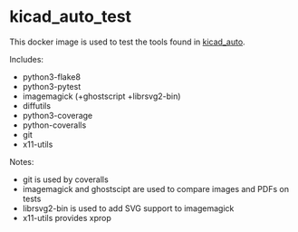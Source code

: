 # kicad_auto_test

This docker image is used to test the tools found in [kicad_auto](http://github.com/INTI-CMNB/kicad_auto).

Includes:

* python3-flake8
* python3-pytest
* imagemagick (+ghostscript +librsvg2-bin)
* diffutils
* python3-coverage
* python-coveralls
* git
* x11-utils

Notes:
* git is used by coveralls
* imagemagick and ghostscipt are used to compare images and PDFs on tests
* librsvg2-bin is used to add SVG support to imagemagick
* x11-utils provides xprop

